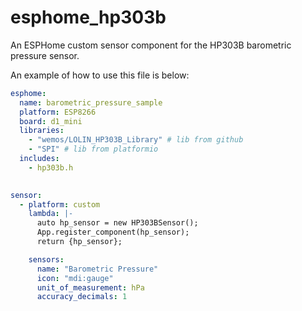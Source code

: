 # esphome_hp303b
An ESPHome custom sensor component for the HP303B barometric pressure sensor.

An example of how to use this file is below:

```yaml
esphome:
  name: barometric_pressure_sample
  platform: ESP8266
  board: d1_mini
  libraries:
    - "wemos/LOLIN_HP303B_Library" # lib from github
    - "SPI" # lib from platformio
  includes:
    - hp303b.h

  
sensor:
  - platform: custom
    lambda: |-
      auto hp_sensor = new HP303BSensor();
      App.register_component(hp_sensor);
      return {hp_sensor};

    sensors:
      name: "Barometric Pressure"
      icon: "mdi:gauge"
      unit_of_measurement: hPa
      accuracy_decimals: 1
```
